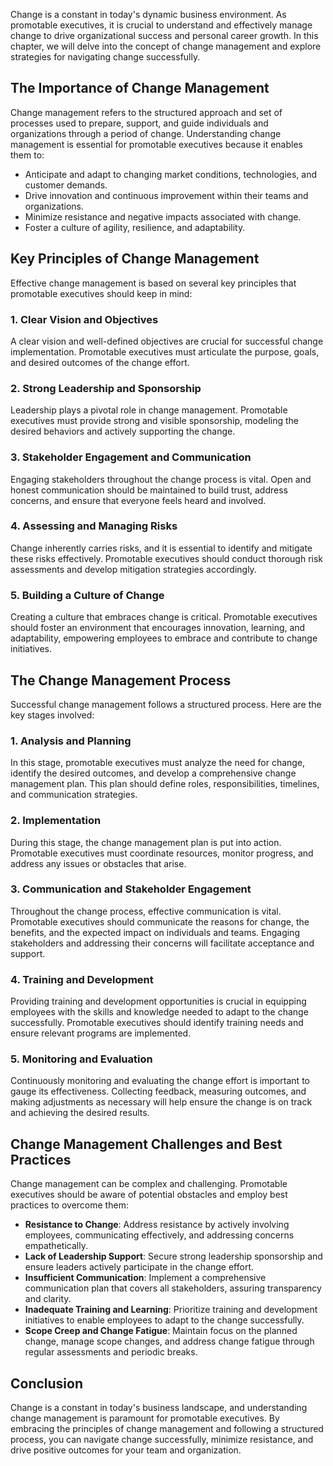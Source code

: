 
Change is a constant in today's dynamic business environment. As promotable executives, it is crucial to understand and effectively manage change to drive organizational success and personal career growth. In this chapter, we will delve into the concept of change management and explore strategies for navigating change successfully.

The Importance of Change Management
-----------------------------------

Change management refers to the structured approach and set of processes used to prepare, support, and guide individuals and organizations through a period of change. Understanding change management is essential for promotable executives because it enables them to:

* Anticipate and adapt to changing market conditions, technologies, and customer demands.
* Drive innovation and continuous improvement within their teams and organizations.
* Minimize resistance and negative impacts associated with change.
* Foster a culture of agility, resilience, and adaptability.

Key Principles of Change Management
-----------------------------------

Effective change management is based on several key principles that promotable executives should keep in mind:

### 1. Clear Vision and Objectives

A clear vision and well-defined objectives are crucial for successful change implementation. Promotable executives must articulate the purpose, goals, and desired outcomes of the change effort.

### 2. Strong Leadership and Sponsorship

Leadership plays a pivotal role in change management. Promotable executives must provide strong and visible sponsorship, modeling the desired behaviors and actively supporting the change.

### 3. Stakeholder Engagement and Communication

Engaging stakeholders throughout the change process is vital. Open and honest communication should be maintained to build trust, address concerns, and ensure that everyone feels heard and involved.

### 4. Assessing and Managing Risks

Change inherently carries risks, and it is essential to identify and mitigate these risks effectively. Promotable executives should conduct thorough risk assessments and develop mitigation strategies accordingly.

### 5. Building a Culture of Change

Creating a culture that embraces change is critical. Promotable executives should foster an environment that encourages innovation, learning, and adaptability, empowering employees to embrace and contribute to change initiatives.

The Change Management Process
-----------------------------

Successful change management follows a structured process. Here are the key stages involved:

### 1. Analysis and Planning

In this stage, promotable executives must analyze the need for change, identify the desired outcomes, and develop a comprehensive change management plan. This plan should define roles, responsibilities, timelines, and communication strategies.

### 2. Implementation

During this stage, the change management plan is put into action. Promotable executives must coordinate resources, monitor progress, and address any issues or obstacles that arise.

### 3. Communication and Stakeholder Engagement

Throughout the change process, effective communication is vital. Promotable executives should communicate the reasons for change, the benefits, and the expected impact on individuals and teams. Engaging stakeholders and addressing their concerns will facilitate acceptance and support.

### 4. Training and Development

Providing training and development opportunities is crucial in equipping employees with the skills and knowledge needed to adapt to the change successfully. Promotable executives should identify training needs and ensure relevant programs are implemented.

### 5. Monitoring and Evaluation

Continuously monitoring and evaluating the change effort is important to gauge its effectiveness. Collecting feedback, measuring outcomes, and making adjustments as necessary will help ensure the change is on track and achieving the desired results.

Change Management Challenges and Best Practices
-----------------------------------------------

Change management can be complex and challenging. Promotable executives should be aware of potential obstacles and employ best practices to overcome them:

* **Resistance to Change**: Address resistance by actively involving employees, communicating effectively, and addressing concerns empathetically.
* **Lack of Leadership Support**: Secure strong leadership sponsorship and ensure leaders actively participate in the change effort.
* **Insufficient Communication**: Implement a comprehensive communication plan that covers all stakeholders, assuring transparency and clarity.
* **Inadequate Training and Learning**: Prioritize training and development initiatives to enable employees to adapt to the change successfully.
* **Scope Creep and Change Fatigue**: Maintain focus on the planned change, manage scope changes, and address change fatigue through regular assessments and periodic breaks.

Conclusion
----------

Change is a constant in today's business landscape, and understanding change management is paramount for promotable executives. By embracing the principles of change management and following a structured process, you can navigate change successfully, minimize resistance, and drive positive outcomes for your team and organization.
